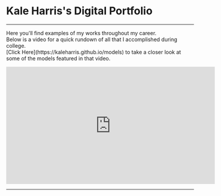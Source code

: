 <h1>Kale Harris's Digital Portfolio</h1>

***

<p>Here you'll find examples of my works throughout my career.<br>
Below is a video for a quick rundown of all that I accomplished during college.<br>
[Click Here](https://kaleharris.github.io/models) to take a closer look at some of the models featured in that video.</p>
<iframe width="560" height="315" src="https://www.youtube.com/embed/_RWRr83VsrQ" title="YouTube video player" frameborder="0" allow="accelerometer; autoplay; clipboard-write; encrypted-media; gyroscope; picture-in-picture" allowfullscreen></iframe>

***
